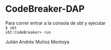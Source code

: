 # CodeBreaker-DAP

Para correr entrar a la consola de sbt y ejecutar \
``` $ sbt ``` \
``` sbt:CodeBreaker> run ``` 

Julián Andrés Muñoz Montoya
